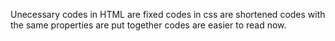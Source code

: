 Unecessary codes in HTML are fixed
codes in css are shortened 
codes with the same properties are put together
codes are easier to read now. 
